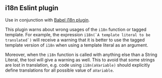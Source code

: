 ## i18n Eslint plugin
Use in conjunction with [Babel i18n plugin](https://github.com/Yesplan/babel-plugin-i18n).

This plugin warns about wrong usages of the `i18n` function or tagged template.
For example, the expression ``i18n(`A template literal to be translated`)`` will receive a warning that it is better
to use the tagged template version of `i18n` when using a template literal as an argument.

Moreover, when the `i18n` function is called with anything else than a String Literal, the tool will give a warning as well.
This to avoid that some strings are lost in translation, e.g. code using `i18n(aVariable)` should explicitly define translations for all possible value of `aVariable`.
